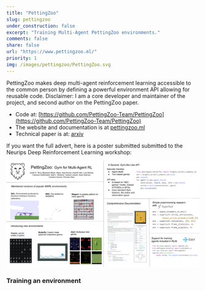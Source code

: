 ```yaml
---
title: "PettingZoo"
slug: pettingzoo
under_construction: false
excerpt: "Training Multi-Agent PettingZoo environments."
comments: false
share: false
url: "https://www.pettingzoo.ml/"
priority: 1
img: /images/pettingzoo/PettingZoo.svg
---
```



PettingZoo makes deep multi-agent reinforcement learning accessible to the common person by defining a powerful environment API allowing for reusable code. Disclaimer: I am a core developer and maintainer of the project, and second author on the PettingZoo paper.

* Code at: [https://github.com/PettingZoo-Team/PettingZoo](https://github.com/PettingZoo-Team/PettingZoo)
* The website and documentation is at [pettingzoo.ml](https://www.pettingzoo.ml/)
* Technical paper is at: [arxiv](https://arxiv.org/abs/2009.14471)

If you want the full advert, here is a poster submitted submitted to the Neurips Deep Reinforcement Learning workshop:

![Poster advert](/images/pettingzoo/Neurips_DRL_poster.svg)

### Training an environment

